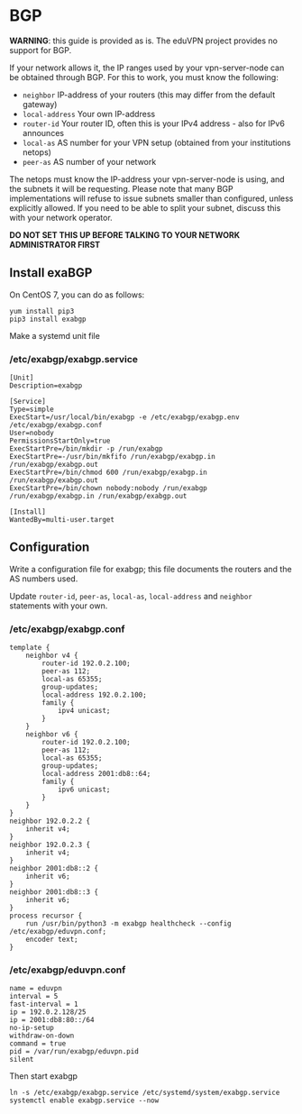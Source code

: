 # BGP

**WARNING**: this guide is provided as is. The eduVPN project provides no 
support for BGP.

If your network allows it, the IP ranges used by your vpn-server-node can be obtained through BGP.  For this to work, you must know the following:

  * `neighbor` IP-address of your routers (this may differ from the default gateway)
  * `local-address` Your own IP-address
  * `router-id` Your router ID, often this is your IPv4 address - also for IPv6 announces  
  * `local-as` AS number for your VPN setup (obtained from your institutions netops)
  * `peer-as` AS number of your network

The netops must know the IP-address your vpn-server-node is using, and the subnets it will be requesting.
Please note that many BGP implementations will refuse to issue subnets smaller than configured, unless explicitly allowed.
If you need to be able to split your subnet, discuss this with your network operator.

**DO NOT SET THIS UP BEFORE TALKING TO YOUR NETWORK ADMINISTRATOR FIRST**

## Install exaBGP

On CentOS 7, you can do as follows:

	yum install pip3
	pip3 install exabgp

Make a systemd unit file

### /etc/exabgp/exabgp.service

	[Unit]
	Description=exabgp

	[Service]
	Type=simple
	ExecStart=/usr/local/bin/exabgp -e /etc/exabgp/exabgp.env /etc/exabgp/exabgp.conf
	User=nobody
	PermissionsStartOnly=true
	ExecStartPre=/bin/mkdir -p /run/exabgp
	ExecStartPre=-/usr/bin/mkfifo /run/exabgp/exabgp.in /run/exabgp/exabgp.out
	ExecStartPre=/bin/chmod 600 /run/exabgp/exabgp.in /run/exabgp/exabgp.out
	ExecStartPre=/bin/chown nobody:nobody /run/exabgp /run/exabgp/exabgp.in /run/exabgp/exabgp.out

	[Install]
	WantedBy=multi-user.target


## Configuration

Write a configuration file for exabgp; this file documents the routers and the AS numbers used.

Update `router-id`, `peer-as`, `local-as`, `local-address` and `neighbor` statements with your own.

### /etc/exabgp/exabgp.conf

	template {
		neighbor v4 {
			router-id 192.0.2.100;
			peer-as 112;
			local-as 65355;
			group-updates;
			local-address 192.0.2.100;
			family {
				ipv4 unicast;
			}
		}
		neighbor v6 {
			router-id 192.0.2.100;
			peer-as 112;
			local-as 65355;
			group-updates;
			local-address 2001:db8::64;
			family {
				ipv6 unicast;
			}
		}
	}
	neighbor 192.0.2.2 {
		inherit v4;
	}
	neighbor 192.0.2.3 {
		inherit v4;
	}
	neighbor 2001:db8::2 {
		inherit v6;
	}
	neighbor 2001:db8::3 {
		inherit v6;
	}
	process recursor {
		run /usr/bin/python3 -m exabgp healthcheck --config /etc/exabgp/eduvpn.conf;
		encoder text;
	}

### /etc/exabgp/eduvpn.conf

	name = eduvpn
	interval = 5
	fast-interval = 1
	ip = 192.0.2.128/25
	ip = 2001:db8:80::/64
	no-ip-setup
	withdraw-on-down
	command = true
	pid = /var/run/exabgp/eduvpn.pid
	silent

Then start exabgp

	ln -s /etc/exabgp/exabgp.service /etc/systemd/system/exabgp.service
	systemctl enable exabgp.service --now
	
